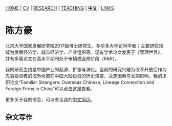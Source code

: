 [HOME](./index.md) | [CV](./assets/FanghaoChen_AcademiaCV_eng-210823.pdf) | [RESEARCH](./research.md) | [TEACHING](./) | [**中文**](./Chinese.md) | [LINKS](./links.md)

# 陈方豪

北京大学国家发展研究院2017级博士研究生，多伦多大学访问学者；主要研究领域为发展经济学、城市经济学、产业组织等。现有学术论文发表于《管理世界》，并有多篇论文在高水平期刊处于审稿或返修阶段（R&R）。

我的研究主线是中国产业的起源、扩张与演化。当前的研究兴趣为改革开放后作为先驱投资者的海外侨商在中国大陆投资的历史演变、决定因素与长期影响。我的求职论文“Familiar Strangers: Overseas Chinese, Lineage Connection and Foreign Firms in China”可以点击[这里](./assets/JMP_210811.pdf)查看。

更多关于我的信息，可以参见我的[中文简历](./assets/FanghaoChen_AcademiaCV_chn-210823.pdf)。

## 杂文写作


